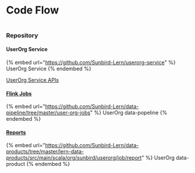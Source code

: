 # Code Flow

<div data-full-width="true">

<figure><img src="../../../../.gitbook/assets/UserOrgServiceFlowDiagram-user.drawio.png" alt=""><figcaption></figcaption></figure>

</div>

### Repository

#### UserOrg Service

{% embed url="https://github.com/Sunbird-Lern/userorg-service" %}
UserOrg Service
{% endembed %}

[UserOrg Service APIs](https://lern.sunbird.org/learn/product-and-developer-guide/user-and-org-service/apis)

#### [Flink Jobs](https://lern.sunbird.org/learn/product-and-developer-guide/user-and-org-service/userorg-flink-job)

{% embed url="https://github.com/Sunbird-Lern/data-pipeline/tree/master/user-org-jobs" %}
UserOrg data-popeline
{% endembed %}

#### [Reports](https://lern.sunbird.org/learn/product-and-developer-guide/user-and-org-service/reports)

{% embed url="https://github.com/Sunbird-Lern/data-products/tree/master/lern-data-products/src/main/scala/org/sunbird/userorg/job/report" %}
UserOrg data-product
{% endembed %}
